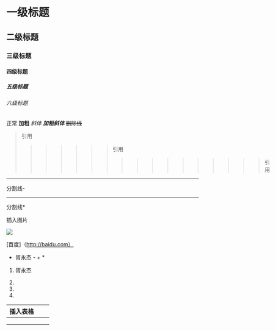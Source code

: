 # 一级标题

## 二级标题

### 三级标题

#### 四级标题

##### 五级标题

###### 六级标题

正常
**加粗**
*斜体*
***加粗斜体***
~~删除线~~

> 引用
>
> > > > > > > 引用
> > > > > > >
> > > > > > > > > > > > > > > > > 
> > > > > > > > > > > > > > > > >
> > > > > > > > > > > > > > > > > 引用
> > > > > > > > > > > > > > > > > 

---

分割线-

***

分割线*

插入图片

![](C:\Users\99706\Pictures\28F8B79638AB5B775C3DB8F1B6E093A1.jpg)

[百度]（http://baidu.com）

+ 胥永杰    - + *
  

1. 胥永杰

2. 

3. 

4. 

    

   | 插入表格 |      |      |
   | -------- | ---- | ---- |
   |          |      |      |
   |          |      |      |
   |          |      |      |

   
   